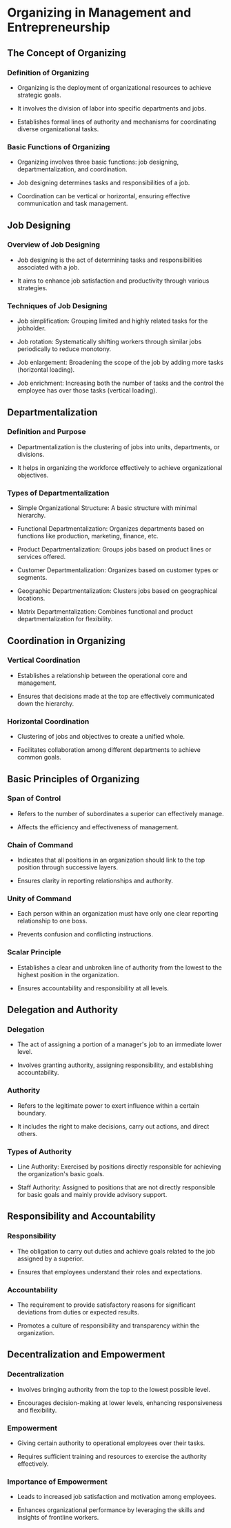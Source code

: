 # Organizing in Management and Entrepreneurship

## The Concept of Organizing

### Definition of Organizing

- Organizing is the deployment of organizational resources to achieve strategic goals.

- It involves the division of labor into specific departments and jobs.

- Establishes formal lines of authority and mechanisms for coordinating diverse organizational tasks.

### Basic Functions of Organizing

- Organizing involves three basic functions: job designing, departmentalization, and coordination.

- Job designing determines tasks and responsibilities of a job.

- Coordination can be vertical or horizontal, ensuring effective communication and task management.

## Job Designing

### Overview of Job Designing

- Job designing is the act of determining tasks and responsibilities associated with a job.

- It aims to enhance job satisfaction and productivity through various strategies.

### Techniques of Job Designing

- Job simplification: Grouping limited and highly related tasks for the jobholder.

- Job rotation: Systematically shifting workers through similar jobs periodically to reduce monotony.

- Job enlargement: Broadening the scope of the job by adding more tasks (horizontal loading).

- Job enrichment: Increasing both the number of tasks and the control the employee has over those tasks (vertical loading).

## Departmentalization

### Definition and Purpose

- Departmentalization is the clustering of jobs into units, departments, or divisions.

- It helps in organizing the workforce effectively to achieve organizational objectives.

### Types of Departmentalization

- Simple Organizational Structure: A basic structure with minimal hierarchy.

- Functional Departmentalization: Organizes departments based on functions like production, marketing, finance, etc.

- Product Departmentalization: Groups jobs based on product lines or services offered.

- Customer Departmentalization: Organizes based on customer types or segments.

- Geographic Departmentalization: Clusters jobs based on geographical locations.

- Matrix Departmentalization: Combines functional and product departmentalization for flexibility.

## Coordination in Organizing

### Vertical Coordination

- Establishes a relationship between the operational core and management.

- Ensures that decisions made at the top are effectively communicated down the hierarchy.

### Horizontal Coordination

- Clustering of jobs and objectives to create a unified whole.

- Facilitates collaboration among different departments to achieve common goals.

## Basic Principles of Organizing

### Span of Control

- Refers to the number of subordinates a superior can effectively manage.

- Affects the efficiency and effectiveness of management.

### Chain of Command

- Indicates that all positions in an organization should link to the top position through successive layers.

- Ensures clarity in reporting relationships and authority.

### Unity of Command

- Each person within an organization must have only one clear reporting relationship to one boss.

- Prevents confusion and conflicting instructions.

### Scalar Principle

- Establishes a clear and unbroken line of authority from the lowest to the highest position in the organization.

- Ensures accountability and responsibility at all levels.

## Delegation and Authority

### Delegation

- The act of assigning a portion of a manager's job to an immediate lower level.

- Involves granting authority, assigning responsibility, and establishing accountability.

### Authority

- Refers to the legitimate power to exert influence within a certain boundary.

- It includes the right to make decisions, carry out actions, and direct others.

### Types of Authority

- Line Authority: Exercised by positions directly responsible for achieving the organization's basic goals.

- Staff Authority: Assigned to positions that are not directly responsible for basic goals and mainly provide advisory support.

## Responsibility and Accountability

### Responsibility

- The obligation to carry out duties and achieve goals related to the job assigned by a superior.

- Ensures that employees understand their roles and expectations.

### Accountability

- The requirement to provide satisfactory reasons for significant deviations from duties or expected results.

- Promotes a culture of responsibility and transparency within the organization.

## Decentralization and Empowerment

### Decentralization

- Involves bringing authority from the top to the lowest possible level.

- Encourages decision-making at lower levels, enhancing responsiveness and flexibility.

### Empowerment

- Giving certain authority to operational employees over their tasks.

- Requires sufficient training and resources to exercise the authority effectively.

### Importance of Empowerment

- Leads to increased job satisfaction and motivation among employees.

- Enhances organizational performance by leveraging the skills and insights of frontline workers.

